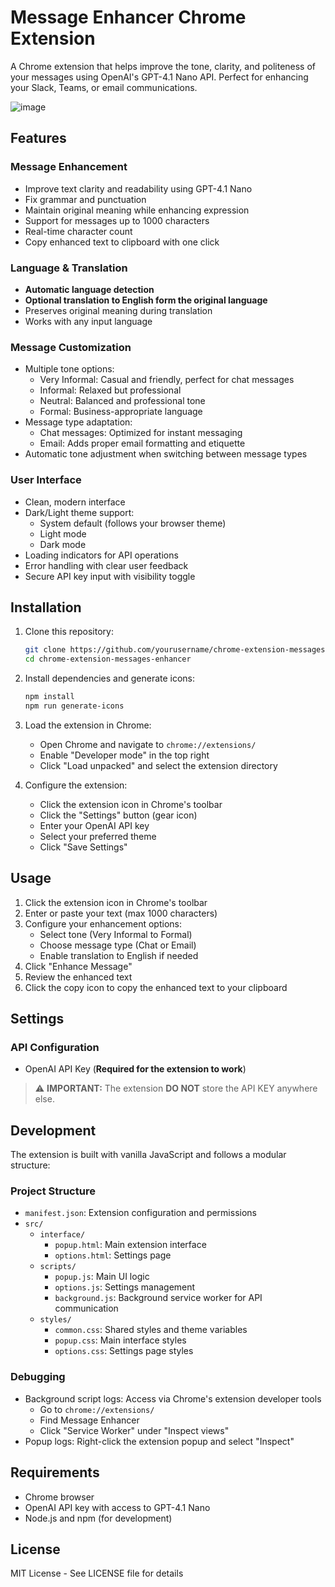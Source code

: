 # Message Enhancer Chrome Extension

A Chrome extension that helps improve the tone, clarity, and politeness of your messages using OpenAI's GPT-4.1 Nano API. Perfect for enhancing your Slack, Teams, or email communications.

![image](https://github.com/user-attachments/assets/61e49ef4-f57e-436d-9643-76e071bee39d)

## Features

### Message Enhancement
- Improve text clarity and readability using GPT-4.1 Nano
- Fix grammar and punctuation
- Maintain original meaning while enhancing expression
- Support for messages up to 1000 characters
- Real-time character count
- Copy enhanced text to clipboard with one click

### Language & Translation
- **Automatic language detection**
- **Optional translation to English form the original language**
- Preserves original meaning during translation
- Works with any input language

### Message Customization
- Multiple tone options:
  - Very Informal: Casual and friendly, perfect for chat messages
  - Informal: Relaxed but professional
  - Neutral: Balanced and professional tone
  - Formal: Business-appropriate language
- Message type adaptation:
  - Chat messages: Optimized for instant messaging
  - Email: Adds proper email formatting and etiquette
- Automatic tone adjustment when switching between message types

### User Interface
- Clean, modern interface
- Dark/Light theme support:
  - System default (follows your browser theme)
  - Light mode
  - Dark mode
- Loading indicators for API operations
- Error handling with clear user feedback
- Secure API key input with visibility toggle

## Installation

1. Clone this repository:
   ```bash
   git clone https://github.com/yourusername/chrome-extension-messages-enhancer.git
   cd chrome-extension-messages-enhancer
   ```

2. Install dependencies and generate icons:
   ```bash
   npm install
   npm run generate-icons
   ```

3. Load the extension in Chrome:
   - Open Chrome and navigate to `chrome://extensions/`
   - Enable "Developer mode" in the top right
   - Click "Load unpacked" and select the extension directory

4. Configure the extension:
   - Click the extension icon in Chrome's toolbar
   - Click the "Settings" button (gear icon)
   - Enter your OpenAI API key
   - Select your preferred theme
   - Click "Save Settings"

## Usage

1. Click the extension icon in Chrome's toolbar
2. Enter or paste your text (max 1000 characters)
3. Configure your enhancement options:
   - Select tone (Very Informal to Formal)
   - Choose message type (Chat or Email)
   - Enable translation to English if needed
4. Click "Enhance Message"
5. Review the enhanced text
6. Click the copy icon to copy the enhanced text to your clipboard

## Settings

### API Configuration
- OpenAI API Key (**Required for the extension to work**)
> ⚠️ **IMPORTANT:** The extension **DO NOT** store the API KEY anywhere else.

## Development
The extension is built with vanilla JavaScript and follows a modular structure:

### Project Structure
- `manifest.json`: Extension configuration and permissions
- `src/`
  - `interface/`
    - `popup.html`: Main extension interface
    - `options.html`: Settings page
  - `scripts/`
    - `popup.js`: Main UI logic
    - `options.js`: Settings management
    - `background.js`: Background service worker for API communication
  - `styles/`
    - `common.css`: Shared styles and theme variables
    - `popup.css`: Main interface styles
    - `options.css`: Settings page styles

### Debugging
- Background script logs: Access via Chrome's extension developer tools
  - Go to `chrome://extensions/`
  - Find Message Enhancer
  - Click "Service Worker" under "Inspect views"
- Popup logs: Right-click the extension popup and select "Inspect"


## Requirements

- Chrome browser
- OpenAI API key with access to GPT-4.1 Nano
- Node.js and npm (for development)

## License

MIT License - See LICENSE file for details 
